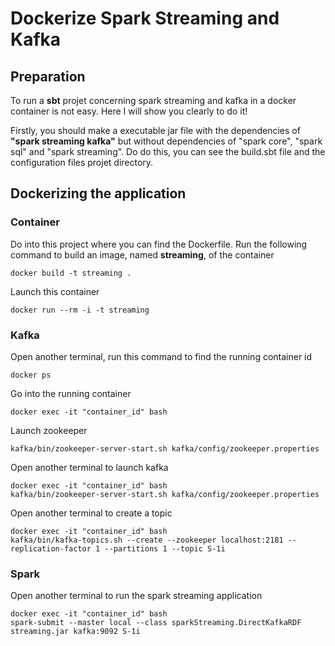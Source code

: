 <h1>Dockerize Spark Streaming and Kafka</h1>

<h2>Preparation</h2>

<p>To run a <b>sbt</b> projet concerning spark streaming and kafka in a docker container is not easy. Here I will show you clearly to do it!</p>

<p>Firstly, you should make a executable jar file with the dependencies of <b>"spark streaming kafka"</b> but without dependencies of "spark core", "spark sql" and "spark streaming". Do do this, you can see the build.sbt file and the configuration files projet directory.</p>

<h2>Dockerizing the application</h2>

<h3>Container</h3>

<p>Do into this project where you can find the Dockerfile. Run the following command to build an image, named <b>streaming</b>, of the container<br></p>

```docker build -t streaming .```



<p>Launch this container<br></p>

```docker run --rm -i -t streaming```


<h3>Kafka</h3>

<p>Open another terminal, run this command to find the running container id<br></p>

```docker ps```

<p>Go into the running container<br></p>

```docker exec -it "container_id" bash```

<p>Launch zookeeper<br></p>

```kafka/bin/zookeeper-server-start.sh kafka/config/zookeeper.properties```</p>

<p>Open another terminal to launch kafka<br></p>

```docker exec -it "container_id" bash```<br>
```kafka/bin/zookeeper-server-start.sh kafka/config/zookeeper.properties```


<p>Open another terminal to create a topic<br></p>

```docker exec -it "container_id" bash```<br>
```kafka/bin/kafka-topics.sh --create --zookeeper localhost:2181 --replication-factor 1 --partitions 1 --topic S-1i```

<h3>Spark</h3>
<p>Open another terminal to run the spark streaming application<br></p>

```docker exec -it "container_id" bash```<br>
```spark-submit --master local --class sparkStreaming.DirectKafkaRDF streaming.jar kafka:9092 S-1i```

